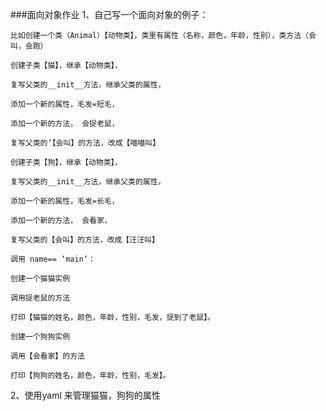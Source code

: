 ###面向对象作业
1、自己写一个面向对象的例子：

    比如创建一个类（Animal）【动物类】，类里有属性（名称，颜色，年龄，性别），类方法（会叫，会跑）
    
    创建子类【猫】，继承【动物类】，
    
    复写父类的__init__方法，继承父类的属性，
    
    添加一个新的属性，毛发=短毛，
    
    添加一个新的方法， 会捉老鼠，
    
    复写父类的‘【会叫】的方法，改成【喵喵叫】
    
    创建子类【狗】，继承【动物类】，
    
    复写父类的__init__方法，继承父类的属性，
    
    添加一个新的属性，毛发=长毛，
    
    添加一个新的方法， 会看家，
    
    复写父类的【会叫】的方法，改成【汪汪叫】
    
    调用 name== ‘main’：

    创建一个猫猫实例

    调用捉老鼠的方法
    
    打印【猫猫的姓名，颜色，年龄，性别，毛发，捉到了老鼠】。
    
    创建一个狗狗实例
    
    调用【会看家】的方法
    
    打印【狗狗的姓名，颜色，年龄，性别，毛发】。

2、使用yaml 来管理猫猫，狗狗的属性
